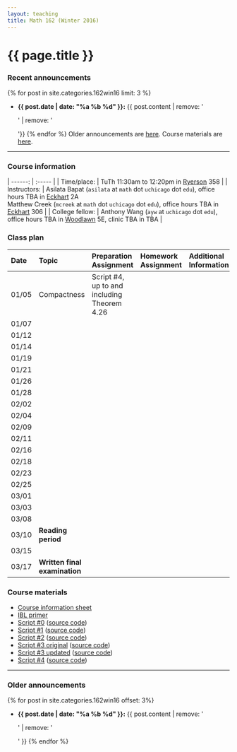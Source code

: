 ```yaml
---
layout: teaching
title: Math 162 (Winter 2016)
---
```



# {{ page.title }}

### Recent announcements
{% for post in site.categories.162win16 limit: 3 %}
* **{{ post.date | date: "%a %b %d" }}:** {{ post.content | remove: '<p>' | remove: '</p>'}}
{% endfor %}
Older announcements are [here](#older-announcements). Course materials are [here](#course-materials).

----

### Course information

<div class="infotable">

| ------:       | :-----                                                                                                                              |
| Time/place:   | TuTh 11:30am to 12:20pm in [Ryerson][ry] 358                                                                                 |
| Instructors:  | Asilata Bapat (`asilata` at `math` dot `uchicago` dot `edu`), office hours TBA in [Eckhart][eck] 2A<br/>Matthew Creek (`mcreek` at `math` dot `uchicago` dot `edu`), office hours TBA in [Eckhart][eck] 306 |
| College fellow:        | Anthony Wang (`ayw` at `uchicago` dot `edu`), office hours TBA in [Woodlawn][wood] 5E, clinic TBA in TBA   |

[eck]: https://maps.uchicago.edu/?location=Eckhart+Hall
[wood]: https://maps.uchicago.edu/?location=5720+South+Woodlawn+Avenue
[ry]: https://maps.uchicago.edu/?location=Ryerson+Laboratory

</div>

### Class plan

<div class="classplan">

| Date  | Topic                         | Preparation Assignment                      | Homework Assignment | Additional Information |
| :---  | :---                          | :---                                        | :---                | :---                   |
| 01/05 | Compactness                   | Script #4, up to and including Theorem 4.26 |                     |                        |
| 01/07 |                               |                                             |                     |                        |
| 01/12 |                               |                                             |                     |                        |
| 01/14 |                               |                                             |                     |                        |
| 01/19 |                               |                                             |                     |                        |
| 01/21 |                               |                                             |                     |                        |
| 01/26 |                               |                                             |                     |                        |
| 01/28 |                               |                                             |                     |                        |
| 02/02 |                               |                                             |                     |                        |
| 02/04 |                               |                                             |                     |                        |
| 02/09 |                               |                                             |                     |                        |
| 02/11 |                               |                                             |                     |                        |
| 02/16 |                               |                                             |                     |                        |
| 02/18 |                               |                                             |                     |                        |
| 02/23 |                               |                                             |                     |                        |
| 02/25 |                               |                                             |                     |                        |
| 03/01 |                               |                                             |                     |                        |
| 03/03 |                               |                                             |                     |                        |
| 03/08 |                               |                                             |                     |                        |
| 03/10 | **Reading period**            |                                             |                     |                        |
| 03/15 |                               |                                             |                     |                        |
| 03/17 | **Written final examination** |                                             |                     |                        |

</div>

### Course materials

* [Course information sheet](courseinfosheet.pdf)
* [IBL primer](ibl.pdf)
* [Script #0](scripts/script_0_161.pdf) ([source code](scripts/script_0_161.tex))
* [Script #1](scripts/script_1_161.pdf) ([source code](scripts/script_1_161.tex))
* [Script #2](scripts/script_2_161.pdf) ([source code](scripts/script_2_161.tex))
* [Script #3 original](scripts/script_3_161_original.pdf) ([source code](scripts/script_3_161_original.tex))
* [Script #3 updated](scripts/script_3_161_updated.pdf) ([source code](scripts/script_3_161_updated.tex))
* [Script #4](scripts/script_4_161.pdf) ([source code](scripts/script_4_161.tex))

----
### Older announcements
{% for post in site.categories.162win16 offset: 3%}
* **{{ post.date | date: "%a %b %d" }}:** {{ post.content | remove: '<p>' | remove: '</p>' }}
{% endfor %}
